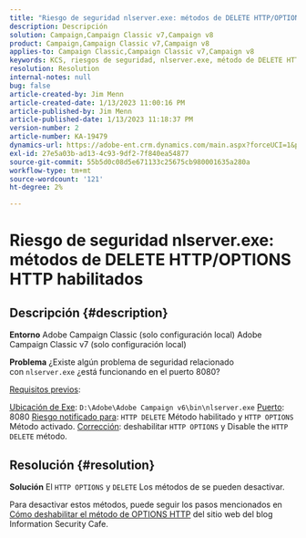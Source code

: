 ```yaml
---
title: "Riesgo de seguridad nlserver.exe: métodos de DELETE HTTP/OPTIONS HTTP habilitados"
description: Descripción
solution: Campaign,Campaign Classic v7,Campaign v8
product: Campaign,Campaign Classic v7,Campaign v8
applies-to: Campaign Classic,Campaign Classic v7,Campaign v8
keywords: KCS, riesgos de seguridad, nlserver.exe, método de DELETE HTTP habilitado, método de OPTIONS HTTP habilitado, preguntas frecuentes, ACC, Adobe Campaign Classic, Adobe Campaign Classic v7
resolution: Resolution
internal-notes: null
bug: false
article-created-by: Jim Menn
article-created-date: 1/13/2023 11:00:16 PM
article-published-by: Jim Menn
article-published-date: 1/13/2023 11:18:37 PM
version-number: 2
article-number: KA-19479
dynamics-url: https://adobe-ent.crm.dynamics.com/main.aspx?forceUCI=1&pagetype=entityrecord&etn=knowledgearticle&id=c276e805-9693-ed11-aad1-6045bd0065f9
exl-id: 27e5a03b-ad13-4c93-9df2-7f840ea54877
source-git-commit: 55b5d0c08d5e671133c25675cb980001635a280a
workflow-type: tm+mt
source-wordcount: '121'
ht-degree: 2%

---
```


# Riesgo de seguridad nlserver.exe: métodos de DELETE HTTP/OPTIONS HTTP habilitados

## Descripción {#description}


<b>Entorno</b>
Adobe Campaign Classic (solo configuración local) Adobe Campaign Classic v7 (solo configuración local)

<b>Problema</b>
¿Existe algún problema de seguridad relacionado con `nlserver.exe` ¿está funcionando en el puerto 8080?

<u>Requisitos previos</u>:

<u>Ubicación de Exe</u>: `D:\Adobe\Adobe Campaign v6\bin\nlserver.exe`
<u>Puerto</u>: 8080
<u>Riesgo notificado para</u>: `HTTP DELETE` Método habilitado y `HTTP OPTIONS` Método activado.
<u>Corrección</u>: deshabilitar `HTTP OPTIONS` y Disable the `HTTP DELETE` método.


## Resolución {#resolution}


<b>Solución</b>
El `HTTP OPTIONS` y `DELETE` Los métodos de se pueden desactivar.

Para desactivar estos métodos, puede seguir los pasos mencionados en [Cómo deshabilitar el método de OPTIONS HTTP](https://protonts.wordpress.com/2013/08/15/how-to-disable-http-options-method/) del sitio web del blog Information Security Cafe.
